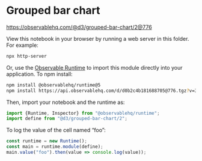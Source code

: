 # Grouped bar chart

https://observablehq.com/@d3/grouped-bar-chart/2@776

View this notebook in your browser by running a web server in this folder. For
example:

~~~sh
npx http-server
~~~

Or, use the [Observable Runtime](https://github.com/observablehq/runtime) to
import this module directly into your application. To npm install:

~~~sh
npm install @observablehq/runtime@5
npm install https://api.observablehq.com/d/d0b2c4b181688705@776.tgz?v=3
~~~

Then, import your notebook and the runtime as:

~~~js
import {Runtime, Inspector} from "@observablehq/runtime";
import define from "@d3/grouped-bar-chart/2";
~~~

To log the value of the cell named “foo”:

~~~js
const runtime = new Runtime();
const main = runtime.module(define);
main.value("foo").then(value => console.log(value));
~~~
